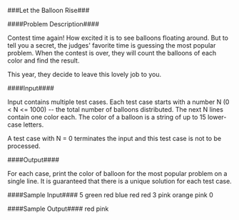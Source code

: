 ###Let the Balloon Rise###

####Problem Description####

Contest time again! How excited it is to see balloons floating around. But to tell you a secret, the judges' favorite time is guessing the most popular problem. When the contest is over, they will count the balloons of each color and find the result.

This year, they decide to leave this lovely job to you. 
 
####Input####

Input contains multiple test cases. Each test case starts with a number N (0 < N <= 1000) -- the total number of balloons distributed. The next N lines contain one color each. The color of a balloon is a string of up to 15 lower-case letters.

A test case with N = 0 terminates the input and this test case is not to be processed.

####Output####

For each case, print the color of balloon for the most popular problem on a single line. It is guaranteed that there is a unique solution for each test case.

####Sample Input####
5
green
red
blue
red
red
3
pink
orange
pink
0
 

####Sample Output####
red
pink
